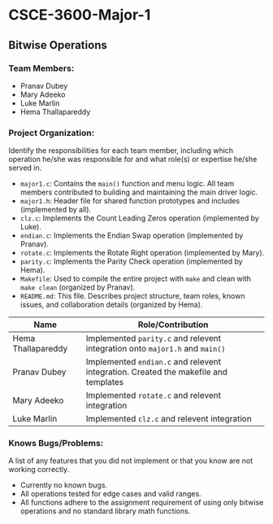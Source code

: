 # CSCE-3600-Major-1
## Bitwise Operations

### Team Members:
- Pranav Dubey
- Mary Adeeko
- Luke Marlin
- Hema Thallapareddy


### Project Organization:
Identify the responsibilities for each team member,
including which operation he/she was responsible for and what
role(s) or expertise he/she served in.

- `major1.c`: Contains the `main()` function and menu logic. All team members contributed to building and maintaining the main driver logic.
- `major1.h`: Header file for shared function prototypes and includes (implemented by all).
- `clz.c`: Implements the Count Leading Zeros operation (implemented by Luke).
- `endian.c`: Implements the Endian Swap operation (implemented by Pranav).
- `rotate.c`: Implements the Rotate Right operation (implemented by Mary).
- `parity.c`: Implements the Parity Check operation (implemented by Hema).
- `Makefile`: Used to compile the entire project with `make` and clean with `make clean` (organized by Pranav).
- `README.md`: This file. Describes project structure, team roles, known issues, and collaboration details (organized by Hema).


| Name                | Role/Contribution                                                                     |
|---------------------|---------------------------------------------------------------------------------------|
| Hema Thallapareddy  | Implemented `parity.c` and relevent integration onto `major1.h` and `main()`          |
| Pranav Dubey        | Implemented `endian.c` and relevent integration. Created the makefile and templates   |
| Mary Adeeko         | Implemented `rotate.c` and relevent integration                                       |
| Luke Marlin         | Implemented `clz.c` and relevent integration                                          |







### Knows Bugs/Problems:
A list of any features that you did not implement
or that you know are not working correctly.

- Currently no known bugs.
- All operations tested for edge cases and valid ranges.
- All functions adhere to the assignment requirement of using only bitwise operations and no standard library math functions.
